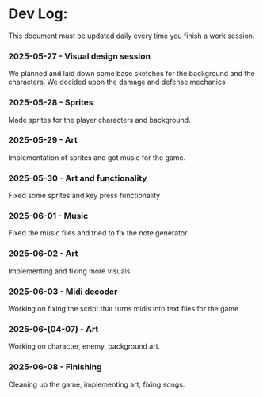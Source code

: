 # Dev Log:

This document must be updated daily every time you finish a work session.

### 2025-05-27 - Visual design session
We planned and laid down some base sketches for the background and the characters. We decided upon the damage and defense mechanics

### 2025-05-28 - Sprites
Made sprites for the player characters and background.

### 2025-05-29 - Art
Implementation of sprites and got music for the game.

### 2025-05-30 - Art and functionality
Fixed some sprites and key press functionality

### 2025-06-01 - Music
Fixed the music files and tried to fix the note generator

### 2025-06-02 - Art
Implementing and fixing more visuals

### 2025-06-03 - Midi decoder
Working on fixing the script that turns midis into text files for the game

### 2025-06-(04-07) - Art
Working on character, enemy, background art.

### 2025-06-08 - Finishing
Cleaning up the game, implementing art, fixing songs.
